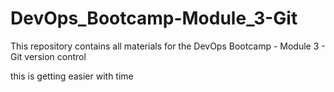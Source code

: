 # DevOps_Bootcamp-Module_3-Git
This repository contains all materials for the DevOps Bootcamp - Module 3 - Git version control


this is getting easier with time

